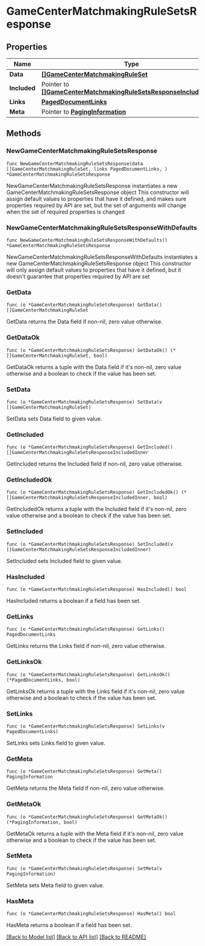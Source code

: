 # GameCenterMatchmakingRuleSetsResponse

## Properties

Name | Type | Description | Notes
------------ | ------------- | ------------- | -------------
**Data** | [**[]GameCenterMatchmakingRuleSet**](GameCenterMatchmakingRuleSet.md) |  | 
**Included** | Pointer to [**[]GameCenterMatchmakingRuleSetsResponseIncludedInner**](GameCenterMatchmakingRuleSetsResponseIncludedInner.md) |  | [optional] 
**Links** | [**PagedDocumentLinks**](PagedDocumentLinks.md) |  | 
**Meta** | Pointer to [**PagingInformation**](PagingInformation.md) |  | [optional] 

## Methods

### NewGameCenterMatchmakingRuleSetsResponse

`func NewGameCenterMatchmakingRuleSetsResponse(data []GameCenterMatchmakingRuleSet, links PagedDocumentLinks, ) *GameCenterMatchmakingRuleSetsResponse`

NewGameCenterMatchmakingRuleSetsResponse instantiates a new GameCenterMatchmakingRuleSetsResponse object
This constructor will assign default values to properties that have it defined,
and makes sure properties required by API are set, but the set of arguments
will change when the set of required properties is changed

### NewGameCenterMatchmakingRuleSetsResponseWithDefaults

`func NewGameCenterMatchmakingRuleSetsResponseWithDefaults() *GameCenterMatchmakingRuleSetsResponse`

NewGameCenterMatchmakingRuleSetsResponseWithDefaults instantiates a new GameCenterMatchmakingRuleSetsResponse object
This constructor will only assign default values to properties that have it defined,
but it doesn't guarantee that properties required by API are set

### GetData

`func (o *GameCenterMatchmakingRuleSetsResponse) GetData() []GameCenterMatchmakingRuleSet`

GetData returns the Data field if non-nil, zero value otherwise.

### GetDataOk

`func (o *GameCenterMatchmakingRuleSetsResponse) GetDataOk() (*[]GameCenterMatchmakingRuleSet, bool)`

GetDataOk returns a tuple with the Data field if it's non-nil, zero value otherwise
and a boolean to check if the value has been set.

### SetData

`func (o *GameCenterMatchmakingRuleSetsResponse) SetData(v []GameCenterMatchmakingRuleSet)`

SetData sets Data field to given value.


### GetIncluded

`func (o *GameCenterMatchmakingRuleSetsResponse) GetIncluded() []GameCenterMatchmakingRuleSetsResponseIncludedInner`

GetIncluded returns the Included field if non-nil, zero value otherwise.

### GetIncludedOk

`func (o *GameCenterMatchmakingRuleSetsResponse) GetIncludedOk() (*[]GameCenterMatchmakingRuleSetsResponseIncludedInner, bool)`

GetIncludedOk returns a tuple with the Included field if it's non-nil, zero value otherwise
and a boolean to check if the value has been set.

### SetIncluded

`func (o *GameCenterMatchmakingRuleSetsResponse) SetIncluded(v []GameCenterMatchmakingRuleSetsResponseIncludedInner)`

SetIncluded sets Included field to given value.

### HasIncluded

`func (o *GameCenterMatchmakingRuleSetsResponse) HasIncluded() bool`

HasIncluded returns a boolean if a field has been set.

### GetLinks

`func (o *GameCenterMatchmakingRuleSetsResponse) GetLinks() PagedDocumentLinks`

GetLinks returns the Links field if non-nil, zero value otherwise.

### GetLinksOk

`func (o *GameCenterMatchmakingRuleSetsResponse) GetLinksOk() (*PagedDocumentLinks, bool)`

GetLinksOk returns a tuple with the Links field if it's non-nil, zero value otherwise
and a boolean to check if the value has been set.

### SetLinks

`func (o *GameCenterMatchmakingRuleSetsResponse) SetLinks(v PagedDocumentLinks)`

SetLinks sets Links field to given value.


### GetMeta

`func (o *GameCenterMatchmakingRuleSetsResponse) GetMeta() PagingInformation`

GetMeta returns the Meta field if non-nil, zero value otherwise.

### GetMetaOk

`func (o *GameCenterMatchmakingRuleSetsResponse) GetMetaOk() (*PagingInformation, bool)`

GetMetaOk returns a tuple with the Meta field if it's non-nil, zero value otherwise
and a boolean to check if the value has been set.

### SetMeta

`func (o *GameCenterMatchmakingRuleSetsResponse) SetMeta(v PagingInformation)`

SetMeta sets Meta field to given value.

### HasMeta

`func (o *GameCenterMatchmakingRuleSetsResponse) HasMeta() bool`

HasMeta returns a boolean if a field has been set.


[[Back to Model list]](../README.md#documentation-for-models) [[Back to API list]](../README.md#documentation-for-api-endpoints) [[Back to README]](../README.md)


